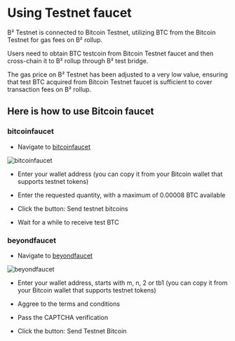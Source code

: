 # Using Testnet faucet

B² Testnet is connected to Bitcoin Testnet, utilizing BTC from the Bitcoin Testnet for gas fees on B² rollup. 

Users need to obtain BTC testcoin from Bitcoin Testnet faucet and then cross-chain it to B² rollup through B² test bridge. 

The gas price on B² Testnet has been adjusted to a very low value, ensuring that test BTC acquired from Bitcoin Testnet faucet is sufficient to cover transaction fees on B² rollup.

## Here is how to use Bitcoin faucet

### bitcoinfaucet

- Navigate to [bitcoinfaucet](https://bitcoinfaucet.uo1.net/)

![bitcoinfaucet](https://ipfs.io/ipfs/QmZnH8oJZzPE1RKLSJwsWnjDwjCoAppcVpePiyt9fpqtxq)

- Enter your wallet address (you can copy it from your Bitcoin wallet that supports testnet tokens)

- Enter the requested quantity, with a maximum of 0.00008 BTC available

- Click the button: Send testnet bitcoins


- Wait for a while to receive test BTC

### beyondfaucet

- Navigate to [beyondfaucet](https://beyondfaucet.com/btc-testnet)

![beyondfaucet](https://ipfs.io/ipfs/QmP4pfmPsatzfWDcPGCDLZCJaPd2A48UsyeLkA9QcE7qXb)

- Enter your wallet address, starts with m, n, 2 or tb1 (you can copy it from your Bitcoin wallet that supports testnet tokens)

- Aggree to the terms and conditions

- Pass the CAPTCHA verification

- Click the button: Send Testnet Bitcoin